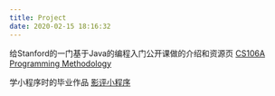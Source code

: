 ```yaml
---
title: Project
date: 2020-02-15 18:16:32
---
```

给Stanford的一门基于Java的编程入门公开课做的介绍和资源页
<a href="/Project/CS106A" target="_blank">CS106A Programming Methodology</a>

学小程序时的毕业作品
<a href="https://github.com/KyraYang/movie_miniprogram" target="_blank">影评小程序</a>
